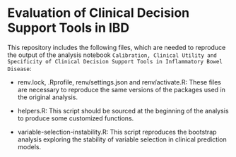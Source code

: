 # Evaluation of Clinical Decision Support Tools in IBD

This repository includes the following files, which are needed to
reproduce the output of the analysis notebook
`Calibration, Clinical Utility and Specificity of Clinical Decision Support Tools in Inflammatory Bowel Disease`:

- renv.lock, .Rprofile, renv/settings.json and renv/activate.R: These
  files are necessary to reproduce the same versions of the packages
  used in the original analysis.

- helpers.R: This script should be sourced at the beginning of the
  analysis to produce some customized functions.

- variable-selection-instability.R: This script reproduces the bootstrap
  analysis exploring the stability of variable selection in clinical
  prediction models.
